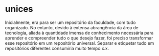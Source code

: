 # unices
Inicialmente, era para ser um repositório da faculdade, com tudo organizado. No entanto, devido à extensa abrangência da área de tecnologia, aliada à quantidade imensa de conhecimento 
necessária para aprender e compreender tudo o que desejo fazer, foi preciso transformar esse repositório em um repositório universal. Separar e etiquetar tudo em repositórios 
diferentes consumiria muito tempo x.x.
